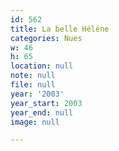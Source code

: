 ```yaml
---
id: 562
title: La belle Héléne
categories: Nues
w: 46
h: 65
location: null
note: null
file: null
year: '2003'
year_start: 2003
year_end: null
image: null

---
```


